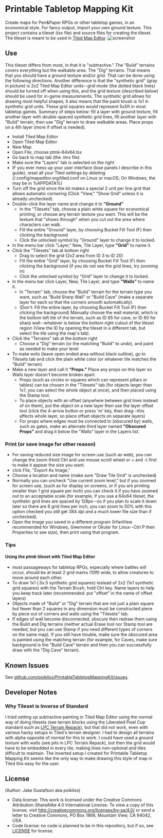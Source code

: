 # Printable Tabletop Mapping Kit
Create maps for Pen&amp;Paper RPGs or other tabletop games, in an economical style. For fancy output, import your own ground texture. This project contains a tileset (tsx file) and source files for creating the tileset. The tileset is meant to be used in [Tiled Map Editor](https://www.mapeditor.org/).
![screenshot](https://github.com/poikilos/PrintableTabletopMappingKit/raw/master/screenshot.png)

## Use
This tileset differs from most, in that it is "subtractive." The "Build" terrains covers everything but the walkable area. The "Dig" terrains. That means that you should have a ground texture and/or grid. That can be done using the following directions. Another difference is that the "synthetic grid" (gray in picture) is 2x2 Tiled Map Editor units--grid mode (the dotted black lines) should be turned off when using this, and the grid texture (described below) should be used for in-game measurements. The synthetic grid allows for drawing most helpful shapes; it also means that the paint brush is 1x1 in synthetic grid units. These grid squares would represent 5x5ft in most tabletop games. Summary of steps below: fill a layer with ground texture, fill another layer with double-spaced synthetic grid lines, fill another layer with "Build" terrain, then use "Dig" terrain to draw walkable areas. Place props on a 4th layer (more if offset is needed).
* Install Tiled Map Editor
* Open Tiled Map Editor
* New Map
* Open File, choose ptmk-64x64.tsx
* Go back to map tab (the .tmx file)
* Make sure the "Layers" tab is selected on the right
* IF you ever mess up your user interface (lose panels I describe in this guide), reset all your Tiled settings by deleting (/.config/mapeditor.org/tiled.conf on Linux or macOS; On Windows, the may be in %APPDATA%)
* Turn off the grid since the kit makes a special 2 unit per line grid that allows automatic cornering (Click "View," "Show Grid" unless it is already unchecked).
* Double-click the layer name and change it to **"Ground"**
  * In the "Tilesets" tab, choose a plain white square for economical printing, or choose any terrain texture you want. This will be the texture that "shows through" when you cut out the area where characters can walk.
  * Fill the entire "Ground" layer, by choosing Bucket Fill Tool (F) then clicking the background
  * Click the unlocked symbol by "Ground" layer to change it to locked.
* In the menu bar click "Layer," New, Tile Layer, type **"Grid"** to name it.
* Click the "Tilesets" tab at bottom right
  * Drag to select the grid (2x2 area from ID 3 to ID 20)
  * Fill the entire "Grid" layer, by choosing Bucket Fill Tool (F) then clicking the background
    (if you do not see the grid lines, try zooming in)
  * Click the unlocked symbol by "Grid" layer to change it to locked.
* In the menu bar click Layer, New, Tile Layer, and type **"Walls"** to name it.
  * In "Terrain" tab, choose the "Build" terrain for the terrain type you want, such as "Build Sharp Wall" or "Build Cave" (make a separate layer for each so that the corners smooth automatically).
  * (Don't: Fill the entire layer, by choosing Bucket Fill Tool (F) then clicking the background) Manually choose the wall material, which is the bottom left tile of the terrain, such as ID 85 for cave, or ID 80 for sharp wall--whatever is below the bottom right cutout of the tileset region (View the ID by opening the tileset in a different tab, but select the tile using the map's tab).
* Click the "Terrains" tab at the bottom right
  * Choose a "Dig" terrain (or the matching "Build" to undo), and paint as needed to make your level
* To make exits (leave open ended area without black outline), go to Tilesets tab and click the plain white color (or whatever tile matches the "Build" terrain)
* Make a new layer and call it **"Props."** Place any props on this layer so Walls layer doesn't become broken apart.
  * Props (such as circles or squares which can represent pillars or tables) can be chosen in the "Tilesets" tab (for objects larger than 1x1, you can select the whole object at once), and then placed using the Stamp tool.
  * To place objects with an offset (anywhere between grid lines instead of on them), put the object on a new layer then use the layer offset tool (click the 4-arrow button or press 'm' key, then drag--this affects whole layer, so place offset objects on separate layers)
  * For props where edges must be connected to (obscured by) walls, such as gates, make an alternate third layer named **"Obscured Props"** and drag it below the "Walls" layer in the Layers list.

### Print (or save image for other reason)
  * For saving reduced size image for screen use (such as web), you can change the zoom (Hold Ctrl and use mouse scroll wheel or + and -) first to make it appear the size you want.
  * click File, "Export As Image,"
  * Choose a location and name (make sure "Draw Tile Grid" is unchecked)
  * Normally you can uncheck "Use current zoom level," but if you zoomed for screen use, (such as for display on screens, or if you are printing smaller than 1 grid square per inch) you can check it if you have zoomed out to an acceptable scale (for example, if you use a 64x64 tileset, the synthetic grid lines are spaced by 128px--so if you plan to scale it down later so there are 6 grid lines per inch, you can zoom to 50% with this option checked you still get 384 dpi and a much lower file size than if unchecked).
  * Open the image you saved in a different program (IrfanView recommended for Windows, Gwenview or Okular for Linux--Ctrl P then Properties to see size), then print using that program.

### Tips
#### Using the ptmk tileset with Tiled Map Editor
* most passageways for tabletop RPGs, especially where battles will occur, should be at least 2 grid marks (10ft) wide, to allow creatures to move around each other.
* To draw 1x1 (.5x.5 synthetic grid squares) instead of 2x2 (1x1 synthetic grid squares) with the Terrain Brush, hold Ctrl key. Name layers to help you keep track later (recommended: put "offset" in the name of offset layers)
* Objects made of "Build" or "Dig" terrain that are not just a plain square but fewer than 2 squares in any dimension must be constructed piece by piece out of corners and walls using the "Tilesets" tab.
* If edges of wall become disconnected, obscure then redraw them using the Build and Dig terrains (neither actual Erase tool nor Stamp tool are needed, but you can use Stamp if you need different types of corners on the same map). If you still have trouble, make sure the obscured area is painted using the matching terrain (for example, for Caves, make sure background is the "Build Cave" terrain and then you can successfully draw with the "Dig Cave" terrain).

## Known Issues
See [github.com/poikilos/PrintableTabletopMappingKit/issues](https://github.com/poikilos/PrintableTabletopMappingKit/issues).

## Developer Notes
### Why Tileset is Inverse of Standard
I tried setting up subtractive painting in Tiled Map Editor using the normal way of doing tilesets (see terrain blocks using the Liberated Pixel Cup standard such as [LPC Terrain Repack](https://opengameart.org/content/lpc-terrain-repack)), but that did not work, even with various hacky setups in Tiled's terrain designer. I had to design all terrains with alpha opposite of normal for this to work. I could have used a ground texture with walls (see pits in LPC Terrain Repack), but then the grid would have to be embedded in every tile, making lines non-optional and tiles difficult to maintain. The inverted setup I created for Printable Tabletop Mapping Kit seems like the only way to make drawing this style of map in Tiled this easy for the user.

## License
(Author: Jake Gustafson aka poikilos)
* Data license: This work is licensed under the Creative Commons Attribution-ShareAlike 4.0 International License. To view a copy of this license, visit http://creativecommons.org/licenses/by-sa/4.0/ or send a letter to Creative Commons, PO Box 1866, Mountain View, CA 94042, USA.
* Code license: no code is planned to be in this repository, but if so, see [LICENSE](https://github.com/poikilos/PrintableTabletopMappingKit/blob/master/LICENSE) for license.
